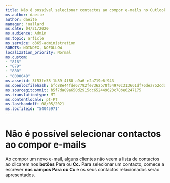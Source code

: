 ```yaml
---
title: Não é possível selecionar contactos ao compor e-mails no Outlook.com
ms.author: daeite
author: daeite
manager: joallard
ms.date: 04/21/2020
ms.audience: Admin
ms.topic: article
ms.service: o365-administration
ROBOTS: NOINDEX, NOFOLLOW
localization_priority: Normal
ms.custom:
- "818"
- "879"
- "880"
- "8000048"
ms.assetid: 3f53fe58-1b89-4f80-a9a6-e2a719e6f943
ms.openlocfilehash: bfc88e44fde67792fe7362b78f54970c313661df76dea752cdd85fd03802d290
ms.sourcegitcommit: b5f7da89a650d2915dc652449623c78be6247175
ms.translationtype: MT
ms.contentlocale: pt-PT
ms.lasthandoff: 08/05/2021
ms.locfileid: "54045971"
---
```

# <a name="cant-select-contacts-when-composing-email"></a>Não é possível selecionar contactos ao compor e-mails

Ao compor um novo e-mail, alguns clientes não veem a lista de contactos ao clicarem nos **botões** Para ou **Cc.** Para selecionar um contacto, comece a escrever **nos campos Para** **ou Cc** e os seus contactos relacionados serão apresentados.
